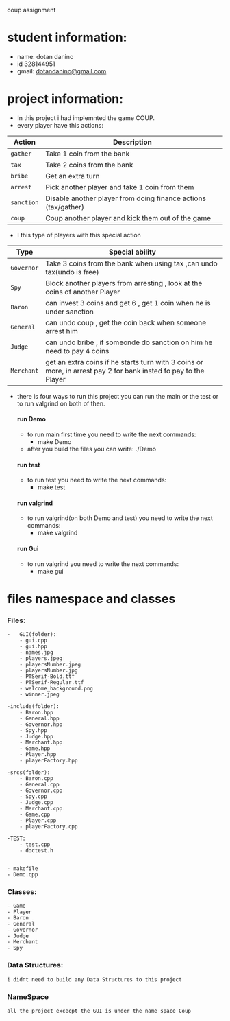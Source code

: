 
coup assignment

# student information:
- name: dotan danino
- id 328144951
- gmail: dotandanino@gmail.com
# project information:
- In this project i had implemnted the game COUP.
- every  player have this actions:

 Action             | Description                                                      |
|--------------------|------------------------------------------------------------------|
| `gather`           | Take 1 coin from the bank                                        |
| `tax`              | Take 2 coins from the bank                                       |
| `bribe`            | Get an extra turn                                                |
| `arrest`           | Pick another player and take 1 coin from them                    |
| `sanction`         | Disable another player from doing finance actions (tax/gather)   |
| `coup`             | Coup another player and kick them out of the game                |

- I this type of players with this special action

 Type            | Special ability                                                            |
|----------------|----------------------------------------------------------------------------|
| `Governor`     | Take 3 coins from the bank when  using tax ,can undo tax(undo is free)     |
| `Spy`          | Block another players from arresting , look at the coins of another Player |
| `Baron`        | can invest 3 coins and get 6 , get 1 coin when he is under sanction        |
| `General`      | can undo coup , get the coin back when someone arrest him                  |
| `Judge`        | can undo bribe , if someonde do sanction on him he need to pay 4 coins     |
| `Merchant`     | get an extra coins if he starts turn with 3 coins or more, in arrest pay 2 for bank insted fo pay to the Player                |


- there is four ways to run this project you can run the main or the test or to run valgrind on both of then.
    #### run Demo
    - to run main first time you need to write the next commands:
        - make Demo
    - after you build the files you can write: ./Demo
    #### run test
    - to run test you need to write the next commands:
        - make test
    #### run valgrind
    - to run valgrind(on both Demo and test) you need to write the next commands:
        - make valgrind
    #### run Gui
    - to run valgrind you need to write the next commands:
        - make gui
    

# files namespace and classes
### Files:
    -   GUI(folder):
        - gui.cpp
        - gui.hpp
        - names.jpg
        - players.jpeg
        - playersNumber.jpeg
        - playersNumber.jpg
        - PTSerif-Bold.ttf
        - PTSerif-Regular.ttf
        - welcome_background.png
        - winner.jpeg

    -include(folder):
        - Baron.hpp
        - General.hpp
        - Governor.hpp
        - Spy.hpp
        - Judge.hpp
        - Merchant.hpp
        - Game.hpp
        - Player.hpp
        - playerFactory.hpp 
    
    -srcs(folder):
        - Baron.cpp
        - General.cpp
        - Governor.cpp
        - Spy.cpp
        - Judge.cpp
        - Merchant.cpp
        - Game.cpp
        - Player.cpp
        - playerFactory.cpp

    -TEST:
        - test.cpp
        - doctest.h


    - makefile
    - Demo.cpp
    

### Classes:
    - Game
    - Player
    - Baron
    - General
    - Governor
    - Judge
    - Merchant
    - Spy

### Data Structures:
    i didnt need to build any Data Structures to this project 
### NameSpace
    all the project excecpt the GUI is under the name space Coup